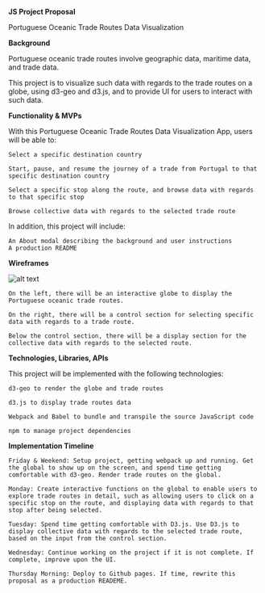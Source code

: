 **JS Project Proposal**

Portuguese Oceanic Trade Routes Data Visualization


**Background**

Portuguese oceanic trade routes involve geographic data, maritime data, and trade data.

This project is to visualize such data with regards to the trade routes on a globe, using d3-geo and d3.js, and to provide UI for users to interact with such data.


**Functionality & MVPs**

With this Portuguese Oceanic Trade Routes Data Visualization App, users will be able to:

    Select a specific destination country

    Start, pause, and resume the journey of a trade from Portugal to that specific destination country
    
    Select a specific stop along the route, and browse data with regards to that specific stop
    
    Browse collective data with regards to the selected trade route

In addition, this project will include:

    An About modal describing the background and user instructions
    A production README


**Wireframes**

![alt text](https://github.com/qyhAppAcademy/portuguese_oceanic_trade_routes_data_visualization/blob/main/wireframe.png)

    On the left, there will be an interactive globe to display the Portuguese oceanic trade routes.

    On the right, there will be a control section for selecting specific data with regards to a trade route.

    Below the control section, there will be a display section for the collective data with regards to the selected route.


**Technologies, Libraries, APIs**

This project will be implemented with the following technologies:

    d3-geo to render the globe and trade routes

    d3.js to display trade routes data
    
    Webpack and Babel to bundle and transpile the source JavaScript code
    
    npm to manage project dependencies


**Implementation Timeline**

    Friday & Weekend: Setup project, getting webpack up and running. Get the global to show up on the screen, and spend time getting comfortable with d3-geo. Render trade routes on the global.

    Monday: Create interactive functions on the global to enable users to explore trade routes in detail, such as allowing users to click on a specific stop on the route, and displaying data with regards to that stop after being selected.

    Tuesday: Spend time getting comfortable with D3.js. Use D3.js to display collective data with regards to the selected trade route, based on the input from the control section.

    Wednesday: Continue working on the project if it is not complete. If complete, improve upon the UI.

    Thursday Morning: Deploy to Github pages. If time, rewrite this proposal as a production READEME.
